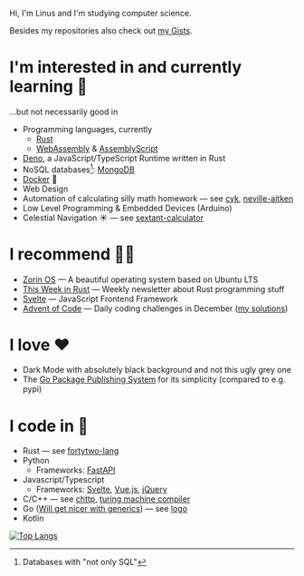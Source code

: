 Hi, I'm Linus and I'm studying computer science.

Besides my repositories also check out [my Gists](https://gist.github.com/linuskmr).

# I'm interested in and currently learning 🎉

...but not necessarily good in

- Programming languages, currently
    - [Rust](https://www.rust-lang.org)
    - [WebAssembly](https://webassembly.org) & [AssemblyScript](https://www.assemblyscript.org)
- [Deno](https://deno.land), a JavaScript/TypeScript Runtime written in Rust
- NoSQL databases[^nosql]: [MongoDB](https://www.mongodb.com)
- [Docker](https://www.docker.com) 🐋
- Web Design
- Automation of calculating silly math homework — see [cyk](https://github.com/linuskmr/cyk), [neville-aitken](https://github.com/linuskmr/neville-aitken)
- Low Level Programming & Embedded Devices (Arduino)
- Celestial Navigation ☀️ — see [sextant-calculator](https://github.com/linuskmr/sextant-calculator)

[^nosql]: Databases with "not only SQL"

# I recommend 👍🏼

- [Zorin OS](https://zorinos.com) — A beautiful operating system based on Ubuntu LTS
- [This Week in Rust](https://this-week-in-rust.org) — Weekly newsletter about Rust programming stuff
- [Svelte](https://svelte.dev) — JavaScript Frontend Framework
- [Advent of Code](https://adventofcode.com) — Daily coding challenges in December ([my solutions](https://github.com/linuskmr/adventofcode))

# I love ♥️

- Dark Mode with absolutely black background and not this ugly grey one
- The [Go Package Publishing System](https://golang.org/doc/modules/publishing) for its simplicity (compared to e.g. pypi)

# I code in 🚀

- Rust — see [fortytwo-lang](https://github.com/linuskmr/fortytwo-lang)
- Python
    - Frameworks: [FastAPI](https://fastapi.tiangolo.com/)
- Javascript/Typescript
    - Frameworks: [Svelte](https://svelte.dev), [Vue.js](https://vuejs.org), [jQuery](https://jquery.com)
- C/C++ — see [chttp](https://github.com/linuskmr/chttp), [turing machine compiler](https://github.com/linuskmr/turing-machine-compiler)
- Go ([Will get nicer with generics](https://blog.golang.org/generics-proposal)) — see [logo](https://github.com/linuskmr/logo)
- Kotlin


[![Top Langs](https://github-readme-stats-linuskmr.vercel.app/api/top-langs/?username=linuskmr&layout=compact&langs_count=8&exclude_repo=nix-html,useful-stuff&hide=Makefile,CMake,HTML)](https://github.com/anuraghazra/github-readme-stats)


<!--
**linuskmr/linuskmr** is a ✨ _special_ ✨ repository because its `README.md` (this file) appears on your GitHub profile.

Here are some ideas to get you started:

- 🔭 I’m currently working on ...
- 🌱 I’m currently learning ...
- 👯 I’m looking to collaborate on ...
- 🤔 I’m looking for help with ...
- 💬 Ask me about ...
- 📫 How to reach me: ...
- 😄 Pronouns: ...
- ⚡ Fun fact: ...
-->
